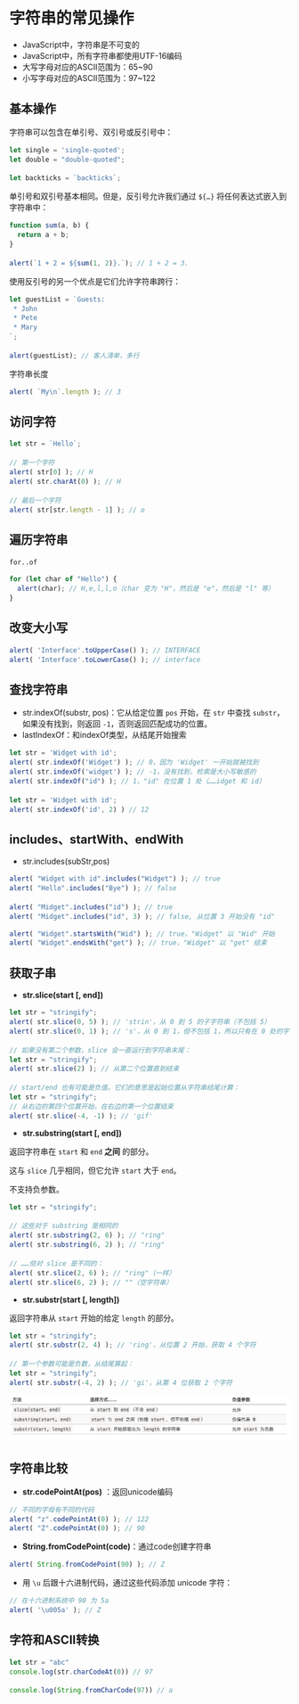 # 字符串的常见操作

* JavaScript中，字符串是不可变的
* JavaScript中，所有字符串都使用UTF-16编码
* 大写字母对应的ASCII范围为：65~90
* 小写字母对应的ASCII范围为：97~122

## 基本操作

字符串可以包含在单引号、双引号或反引号中：

```js
let single = 'single-quoted';
let double = "double-quoted";

let backticks = `backticks`;

```

单引号和双引号基本相同。但是，反引号允许我们通过 `${…}` 将任何表达式嵌入到字符串中：

```js
function sum(a, b) {
  return a + b;
}

alert(`1 + 2 = ${sum(1, 2)}.`); // 1 + 2 = 3.
```

使用反引号的另一个优点是它们允许字符串跨行：

```js
let guestList = `Guests:
 * John
 * Pete
 * Mary
`;

alert(guestList); // 客人清单，多行
```

字符串长度

```js
alert( `My\n`.length ); // 3
```

## 访问字符

```js
let str = `Hello`;

// 第一个字符
alert( str[0] ); // H
alert( str.charAt(0) ); // H

// 最后一个字符
alert( str[str.length - 1] ); // o
```

## 遍历字符串

`for..of`

```js
for (let char of "Hello") {
  alert(char); // H,e,l,l,o（char 变为 "H"，然后是 "e"，然后是 "l" 等）
}
```

## 改变大小写

```js
alert( 'Interface'.toUpperCase() ); // INTERFACE
alert( 'Interface'.toLowerCase() ); // interface
```

## 查找字符串

* str.indexOf(substr, pos)：它从给定位置 `pos` 开始，在 `str` 中查找 `substr`，如果没有找到，则返回 `-1`，否则返回匹配成功的位置。
* lastIndexOf：和indexOf类型，从结尾开始搜索

```js
let str = 'Widget with id';
alert( str.indexOf('Widget') ); // 0，因为 'Widget' 一开始就被找到
alert( str.indexOf('widget') ); // -1，没有找到，检索是大小写敏感的
alert( str.indexOf("id") ); // 1，"id" 在位置 1 处（……idget 和 id）

let str = 'Widget with id';
alert( str.indexOf('id', 2) ) // 12
```

## includes、startWith、endWith

* str.includes(subStr,pos)

```js
alert( "Widget with id".includes("Widget") ); // true
alert( "Hello".includes("Bye") ); // false

alert( "Midget".includes("id") ); // true
alert( "Midget".includes("id", 3) ); // false, 从位置 3 开始没有 "id"
```

```js
alert( "Widget".startsWith("Wid") ); // true，"Widget" 以 "Wid" 开始
alert( "Widget".endsWith("get") ); // true，"Widget" 以 "get" 结束
```

## 获取子串

* **str.slice(start [, end])**

```js
let str = "stringify";
alert( str.slice(0, 5) ); // 'strin'，从 0 到 5 的子字符串（不包括 5）
alert( str.slice(0, 1) ); // 's'，从 0 到 1，但不包括 1，所以只有在 0 处的字符

// 如果没有第二个参数，slice 会一直运行到字符串末尾：
let str = "stringify";
alert( str.slice(2) ); // 从第二个位置直到结束

// start/end 也有可能是负值。它们的意思是起始位置从字符串结尾计算：
let str = "stringify";
// 从右边的第四个位置开始，在右边的第一个位置结束
alert( str.slice(-4, -1) ); // 'gif'
```

* **str.substring(start [, end])**

返回字符串在 `start` 和 `end` **之间** 的部分。

这与 `slice` 几乎相同，但它允许 `start` 大于 `end`。

不支持负参数。

```js
let str = "stringify";

// 这些对于 substring 是相同的
alert( str.substring(2, 6) ); // "ring"
alert( str.substring(6, 2) ); // "ring"

// ……但对 slice 是不同的：
alert( str.slice(2, 6) ); // "ring"（一样）
alert( str.slice(6, 2) ); // ""（空字符串）
```

* **str.substr(start [, length])**

返回字符串从 `start` 开始的给定 `length` 的部分。

```js
let str = "stringify";
alert( str.substr(2, 4) ); // 'ring'，从位置 2 开始，获取 4 个字符

// 第一个参数可能是负数，从结尾算起：
let str = "stringify";
alert( str.substr(-4, 2) ); // 'gi'，从第 4 位获取 2 个字符
```

<img src="String.assets/image-20210605232637530.png" alt="image-20210605232637530" style="zoom:50%;" />

## 字符串比较

* **str.codePointAt(pos)** ：返回unicode编码

```js
// 不同的字母有不同的代码
alert( "z".codePointAt(0) ); // 122
alert( "Z".codePointAt(0) ); // 90
```

* **String.fromCodePoint(code)**：通过code创建字符串

```js
alert( String.fromCodePoint(90) ); // Z
```

* 用 `\u` 后跟十六进制代码，通过这些代码添加 unicode 字符：

```js
// 在十六进制系统中 90 为 5a
alert( '\u005a' ); // Z
```

## 字符和ASCII转换

```js
let str = "abc"
console.log(str.charCodeAt(0)) // 97

console.log(String.fromCharCode(97)) // a
```

